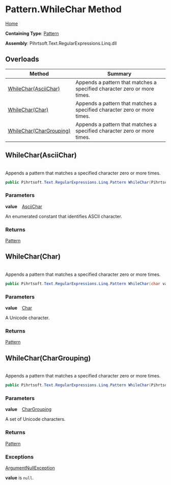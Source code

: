 # Pattern\.WhileChar Method

[Home](../../../../../../README.md)

**Containing Type**: [Pattern](../README.md)

**Assembly**: Pihrtsoft\.Text\.RegularExpressions\.Linq\.dll

## Overloads

| Method | Summary |
| ------ | ------- |
| [WhileChar(AsciiChar)](#Pihrtsoft_Text_RegularExpressions_Linq_Pattern_WhileChar_Pihrtsoft_Text_RegularExpressions_Linq_AsciiChar_) | Appends a pattern that matches a specified character zero or more times\. |
| [WhileChar(Char)](#Pihrtsoft_Text_RegularExpressions_Linq_Pattern_WhileChar_System_Char_) | Appends a pattern that matches a specified character zero or more times\. |
| [WhileChar(CharGrouping)](#Pihrtsoft_Text_RegularExpressions_Linq_Pattern_WhileChar_Pihrtsoft_Text_RegularExpressions_Linq_CharGrouping_) | Appends a pattern that matches a specified character zero or more times\. |

## WhileChar\(AsciiChar\) <a name="Pihrtsoft_Text_RegularExpressions_Linq_Pattern_WhileChar_Pihrtsoft_Text_RegularExpressions_Linq_AsciiChar_"></a>

\
Appends a pattern that matches a specified character zero or more times\.

```csharp
public Pihrtsoft.Text.RegularExpressions.Linq.Pattern WhileChar(Pihrtsoft.Text.RegularExpressions.Linq.AsciiChar value)
```

### Parameters

**value** &ensp; [AsciiChar](../../AsciiChar/README.md)

An enumerated constant that identifies ASCII character\.

### Returns

[Pattern](../README.md)

## WhileChar\(Char\) <a name="Pihrtsoft_Text_RegularExpressions_Linq_Pattern_WhileChar_System_Char_"></a>

\
Appends a pattern that matches a specified character zero or more times\.

```csharp
public Pihrtsoft.Text.RegularExpressions.Linq.Pattern WhileChar(char value)
```

### Parameters

**value** &ensp; [Char](https://docs.microsoft.com/en-us/dotnet/api/system.char)

A Unicode character\.

### Returns

[Pattern](../README.md)

## WhileChar\(CharGrouping\) <a name="Pihrtsoft_Text_RegularExpressions_Linq_Pattern_WhileChar_Pihrtsoft_Text_RegularExpressions_Linq_CharGrouping_"></a>

\
Appends a pattern that matches a specified character zero or more times\.

```csharp
public Pihrtsoft.Text.RegularExpressions.Linq.Pattern WhileChar(Pihrtsoft.Text.RegularExpressions.Linq.CharGrouping value)
```

### Parameters

**value** &ensp; [CharGrouping](../../CharGrouping/README.md)

A set of Unicode characters\.

### Returns

[Pattern](../README.md)

### Exceptions

[ArgumentNullException](https://docs.microsoft.com/en-us/dotnet/api/system.argumentnullexception)

**value** is `null`\.

